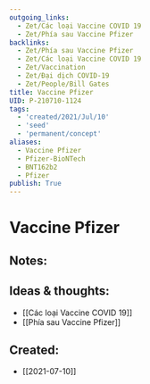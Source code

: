 ```yaml
---
outgoing_links:
  - Zet/Các loại Vaccine COVID 19
  - Zet/Phía sau Vaccine Pfizer
backlinks:
  - Zet/Phía sau Vaccine Pfizer
  - Zet/Các loại Vaccine COVID 19
  - Zet/Vaccination
  - Zet/Đại dịch COVID-19
  - Zet/People/Bill Gates
title: Vaccine Pfizer
UID: P-210710-1124
tags:
  - 'created/2021/Jul/10'
  - 'seed'
  - 'permanent/concept'
aliases:
  - Vaccine Pfizer
  - Pfizer-BioNTech
  - BNT162b2
  - Pfizer
publish: True
---
```

# Vaccine Pfizer

## Notes:


## Ideas & thoughts:
- [[Các loại Vaccine COVID 19]]
- [[Phía sau Vaccine Pfizer]]

## Created:
- [[2021-07-10]]
